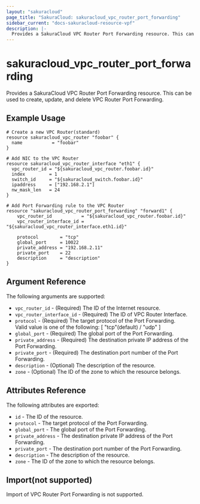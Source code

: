 ```yaml
---
layout: "sakuracloud"
page_title: "SakuraCloud: sakuracloud_vpc_router_port_forwarding"
sidebar_current: "docs-sakuracloud-resource-vpf"
description: |-
  Provides a SakuraCloud VPC Router Port Forwarding resource. This can be used to create, update, and delete VPC Router Port Forwarding.
---
```


# sakuracloud\_vpc\_router\_port_forwarding

Provides a SakuraCloud VPC Router Port Forwarding resource. This can be used to create, update, and delete VPC Router Port Forwarding.

## Example Usage

```hcl
# Create a new VPC Router(standard)
resource sakuracloud_vpc_router "foobar" {
  name           = "foobar"
}

# Add NIC to the VPC Router
resource sakuracloud_vpc_router_interface "eth1" {
  vpc_router_id = "${sakuracloud_vpc_router.foobar.id}"
  index         = 1
  switch_id     = "${sakuracloud_switch.foobar.id}"
  ipaddress     = ["192.168.2.1"]
  nw_mask_len   = 24
}

# Add Port Forwarding rule to the VPC Router
resource "sakuracloud_vpc_router_port_forwarding" "forward1" {
    vpc_router_id           = "${sakuracloud_vpc_router.foobar.id}"
    vpc_router_interface_id = "${sakuracloud_vpc_router_interface.eth1.id}"

    protocol        = "tcp"
    global_port     = 10022
    private_address = "192.168.2.11"
    private_port    = 22
    description     = "description"
}

```

## Argument Reference

The following arguments are supported:

* `vpc_router_id` - (Required) The ID of the Internet resource.
* `vpc_router_interface_id` - (Required) The ID of VPC Router Interface.
* `protocol` - (Required) The target protocol of the Port Forwarding.  
Valid value is one of the following: [ "tcp"(default) / "udp" ]
* `global_port` - (Required) The global port of the Port Forwarding.
* `private_address` - (Required) The destination private IP address of the Port Forwarding.
* `private_port` - (Required) The destination port number of the Port Forwarding.
* `description` - (Optional) The description of the resource.
* `zone` - (Optional) The ID of the zone to which the resource belongs.

## Attributes Reference

The following attributes are exported:

* `id` - The ID of the resource.
* `protocol` - The target protocol of the Port Forwarding.  
* `global_port` - The global port of the Port Forwarding.
* `private_address` - The destination private IP address of the Port Forwarding.
* `private_port` - The destination port number of the Port Forwarding.
* `description` - The description of the resource.
* `zone` - The ID of the zone to which the resource belongs.

## Import(not supported)

Import of VPC Router Port Forwarding is not supported.
